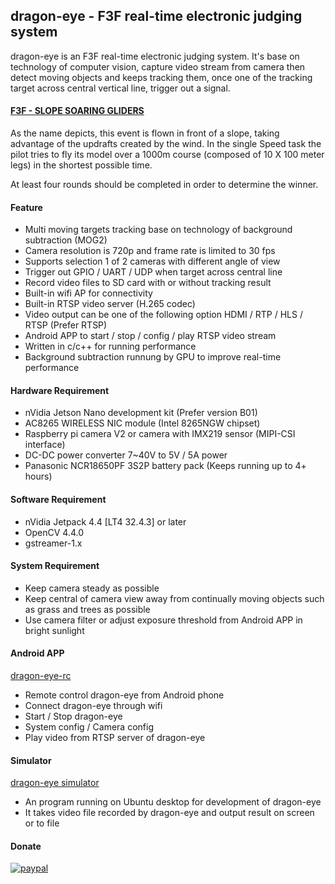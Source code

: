 ## dragon-eye -  F3F real-time electronic judging system

dragon-eye is an F3F real-time electronic judging system. It's base on technology of computer vision, capture video stream from camera then detect moving objects and keeps tracking them, once one of the tracking target across central vertical line, trigger out a signal. 

#### [F3F - SLOPE SOARING GLIDERS](https://www.fai.org/page/f3-radio-control-soaring)

As the name depicts, this event is flown in front of a slope, taking advantage of the updrafts created by the wind. In the single Speed task the pilot tries to fly its model over a 1000m course (composed of 10 X 100 meter legs) in the shortest possible time.

At least four rounds should be completed in order to determine the winner.

#### Feature
- Multi moving targets tracking base on technology of background subtraction (MOG2)
- Camera resolution is 720p and frame rate is limited to 30 fps
- Supports selection 1 of 2 cameras with different angle of view
- Trigger out GPIO / UART / UDP when target across central line
- Record video files to SD card with or without tracking result
- Built-in wifi AP for connectivity
- Built-in RTSP video server (H.265 codec)
- Video output can be one of the following option HDMI / RTP / HLS / RTSP (Prefer RTSP)
- Android APP to start / stop / config / play RTSP video stream
- Written in c/c++ for running performance
- Background subtraction runnung by GPU to improve real-time performance

#### Hardware Requirement 
- nVidia Jetson Nano development kit (Prefer version B01)
- AC8265 WIRELESS NIC module (Intel 8265NGW chipset)
- Raspberry pi camera V2 or camera with IMX219 sensor (MIPI-CSI interface)
- DC-DC power converter 7~40V to 5V / 5A power
- Panasonic NCR18650PF 3S2P battery pack (Keeps running up to 4+ hours)

#### Software Requirement
- nVidia Jetpack 4.4 [LT4 32.4.3] or later
- OpenCV 4.4.0
- gstreamer-1.x

#### System Requirement
- Keep camera steady as possible
- Keep central of camera view away from continually moving objects such as grass and trees as possible
- Use camera filter or adjust exposure threshold from Android APP in bright sunlight 

#### Android APP
[dragon-eye-rc](https://github.com/gigijoe/dragon-eye-rc)
- Remote control dragon-eye from Android phone
- Connect dragon-eye through wifi
- Start / Stop dragon-eye
- System config / Camera config
- Play video from RTSP server of dragon-eye

#### Simulator
[dragon-eye simulator](https://github.com/gigijoe/dragon-eye-simulator)
- An program running on Ubuntu desktop for development of dragon-eye
- It takes video file recorded by dragon-eye and output result on screen or to file

#### Donate

[![paypal](https://www.paypalobjects.com/en_US/i/btn/btn_donateCC_LG.gif)](https://paypal.me/stevegigijoe)
